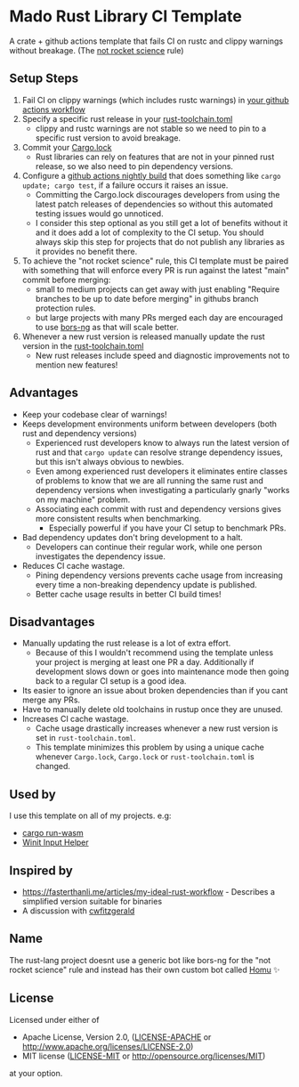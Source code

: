 # Mado Rust Library CI Template

A crate + github actions template that fails CI on rustc and clippy warnings without breakage. (The [not rocket science](https://graydon2.dreamwidth.org/1597.html) rule)

## Setup Steps

1. Fail CI on clippy warnings (which includes rustc warnings) in [your github actions workflow](/.github/workflows/testing.yml#L56)
2. Specify a specific rust release in your [rust-toolchain.toml](/rust-toolchain.toml#L2)
    + clippy and rustc warnings are not stable so we need to pin to a specific rust version to avoid breakage.
3. Commit your [Cargo.lock](/Cargo.lock)
    + Rust libraries can rely on features that are not in your pinned rust release, so we also need to pin dependency versions.
4. Configure a [github actions nightly build](/.github/workflows/nightly_deps_check.yml) that does something like `cargo update; cargo test`, if a failure occurs it raises an issue.
    + Committing the Cargo.lock discourages developers from using the latest patch releases of dependencies so without this automated testing issues would go unnoticed.
    + I consider this step optional as you still get a lot of benefits without it and it does add a lot of complexity to the CI setup. You should always skip this step for projects that do not publish any libraries as it provides no benefit there.
5. To achieve the "not rocket science" rule, this CI template must be paired with something that will enforce every PR is run against the latest "main" commit before merging:
    + small to medium projects can get away with just enabling "Require branches to be up to date before merging" in githubs branch protection rules.
    + but large projects with many PRs merged each day are encouraged to use [bors-ng](https://github.com/bors-ng/bors-ng) as that will scale better.
6. Whenever a new rust version is released manually update the rust version in the [rust-toolchain.toml](/rust-toolchain.toml#L2)
    + New rust releases include speed and diagnostic improvements not to mention new features!

## Advantages

+ Keep your codebase clear of warnings!
+ Keeps development environments uniform between developers (both rust and dependency versions)
  + Experienced rust developers know to always run the latest version of rust and that `cargo update` can resolve strange dependency issues, but this isn't always obvious to newbies.
  + Even among experienced rust developers it eliminates entire classes of problems to know that we are all running the same rust and dependency versions when investigating a particularly gnarly "works on my machine" problem.
  + Associating each commit with rust and dependency versions gives more consistent results when benchmarking.
    + Especially powerful if you have your CI setup to benchmark PRs.
+ Bad dependency updates don't bring development to a halt.
  + Developers can continue their regular work, while one person investigates the dependency issue.
+ Reduces CI cache wastage.
  + Pining dependency versions prevents cache usage from increasing every time a non-breaking dependency update is published.
  + Better cache usage results in better CI build times!

## Disadvantages

+ Manually updating the rust release is a lot of extra effort.
  + Because of this I wouldn't recommend using the template unless your project is merging at least one PR a day. Additionally if development slows down or goes into maintenance mode then going back to a regular CI setup is a good idea.
+ Its easier to ignore an issue about broken dependencies than if you cant merge any PRs.
+ Have to manually delete old toolchains in rustup once they are unused.
+ Increases CI cache wastage.
  + Cache usage drastically increases whenever a new rust version is set in `rust-toolchain.toml`.
  + This template minimizes this problem by using a unique cache whenever `Cargo.lock`, `Cargo.lock` or `rust-toolchain.toml` is changed.

## Used by

I use this template on all of my projects.
e.g:

+ [cargo run-wasm](https://github.com/rukai/cargo-run-wasm)
+ [Winit Input Helper](https://github.com/rukai/winit_input_helper)

## Inspired by

+ <https://fasterthanli.me/articles/my-ideal-rust-workflow> - Describes a simplified version suitable for binaries
+ A discussion with [cwfitzgerald](https://github.com/cwfitzgerald)

## Name

The rust-lang project doesnt use a generic bot like bors-ng for the "not rocket science" rule and instead has their own custom bot called [Homu](https://github.com/rust-lang/homu) ✨

## License

Licensed under either of

+ Apache License, Version 2.0, ([LICENSE-APACHE](LICENSE-APACHE) or <http://www.apache.org/licenses/LICENSE-2.0>)
+ MIT license ([LICENSE-MIT](LICENSE-MIT) or <http://opensource.org/licenses/MIT>)

at your option.
